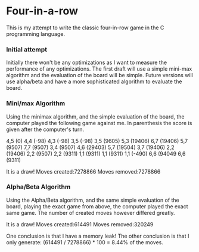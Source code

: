 # Four-in-a-row
This is my attempt to write the classic four-in-row game
in the C programming language.

### Initial attempt
Initially there won't be any optimizations as I want to measure the performance
of any optimizations.
The first draft will use a simple mini-max algorithm and the evaluation of the board
will be simple. Future versions will use alpha/beta and have a more sophisticated 
algorithm to evaluate the board.

### Mini/max Algorithm
Using the minimax algorithm, and the simple evaluation of the board,
the computer played the following game against me.
In parenthesis the score is given after the computer's turn.

4,5 (0)
4,4 (-98)
4,3 (-98)
3,5 (-98)
3,5 (9605)
5,3 (19406)
6,7 (19406)
5,7 (9507)
7,7 (9507)
3,4 (9507)
4,6 (29403)
5,7 (19504)
3,7 (19406)
2,2 (19406)
2,2 (9507)
2,2 (9311)
1,1 (9311)
1,1 (9311)
1,1 (-490)
6,6 (94049
6,6 (9311)

It is a draw!
Moves created:7278866
Moves removed:7278866

### Alpha/Beta Algorithm
Using the Alpha/Beta algorithm, and the same simple evaluation of the board,
playing the exact game from above, the computer played the exact same game.
The number of created moves however differed greatly.

It is a draw!
Moves created:614491
Moves removed:320249

One conclusion is that I have a memory leak!
The other conclusion is that I only generate:
(614491 / 7278866) * 100 = 8.44% of the moves.
